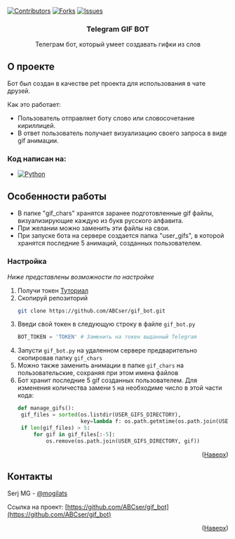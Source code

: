 [![Contributors][contributors-shield]][contributors-url]
[![Forks][forks-shield]][forks-url]
[![Issues][issues-shield]][issues-url]



<!-- PROJECT LOGO -->


  <h3 align="center">Telegram GIF BOT</h3>
  <p align="center">
    Телеграм бот, который умеет создавать гифки из слов
    <br />


## О проекте

Бот был создан в качестве pet проекта для использования в чате друзей.

Как это работает:
* Пользователь отправляет боту слово или словосочетание кириллицей.
* В ответ пользователь получает визуализацию своего запроса в виде gif анимации.


### Код написан на:

* [![Python][Python]][Python-url]


## Особенности работы

* В папке "gif_chars" хранятся заранее подготовленные gif файлы, визуализирующие каждую из букв русского алфавита.
* При желании можно заменить эти файлы на свои.
* При запуске бота на сервере создается папка "user_gifs",
в которой хранятся последние 5 анимаций, созданных пользователем. 

### Настройка

_Ниже представлены возможности по настройке_

1. Получи токен [Туториал](https://core.telegram.org/bots/tutorial)
2. Скопируй репозиторий
   ```sh
   git clone https://github.com/ABCser/gif_bot.git
   ```
3. Введи свой токен в следующую строку в файле `gif_bot.py`
   ```py
   BOT_TOKEN = 'TOKEN' # Заменить на токен выданный Telegram
   ```
4. Запусти `gif_bot.py` на удаленном сервере предварительно скопировав папку `gif_chars`
5. Можно также заменить анимации в папке `gif_chars` на пользовательские, сохраняя при этом имена файлов
6. Бот хранит последние 5 gif созданных пользователем. Для изменения количества замени `5` на необходиме число в этой части кода:
   ```py
   def manage_gifs():
    gif_files = sorted(os.listdir(USER_GIFS_DIRECTORY),
                       key=lambda f: os.path.getmtime(os.path.join(USER_GIFS_DIRECTORY, f)))
    if len(gif_files) > 5:
        for gif in gif_files[:-5]:
            os.remove(os.path.join(USER_GIFS_DIRECTORY, gif))
   ```

<p align="right">(<a href="#readme-top">Наверх</a>)</p>


## Контакты

Serj MG - [@mogilats](https://t.me/@mogilats)

Ссылка на проект: [https://github.com/ABCser/gif_bot](https://github.com/ABCser/gif_bot)

<p align="right">(<a href="#readme-top">Наверх</a>)</p>


[contributors-shield]: https://img.shields.io/github/contributors/othneildrew/Best-README-Template.svg?style=for-the-badge
[contributors-url]: https://github.com/ABCser/gif_bot/graphs/contributors
[forks-shield]: https://img.shields.io/github/forks/othneildrew/Best-README-Template.svg?style=for-the-badge
[forks-url]: https://github.com/ABCser/gif_bot/network/members
[issues-shield]: https://img.shields.io/github/issues/othneildrew/Best-README-Template.svg?style=for-the-badge
[issues-url]: https://github.com/ABCser/gif_bot/issues
[Python]: https://img.shields.io/badge/python-3776AB?style=for-the-badge&logo=python&logoColor=white
[Python-url]: https://www.python.org/